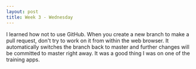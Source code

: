 ```yaml
---
layout: post
title: Week 3 - Wednesday
---
```

I learned how not to use GitHub. When you create a new branch to make a pull request, don't try to work on it from within the web browser. It automatically switches the branch back to master and further changes will be committed to master right away. It was a good thing I was on one of the training apps.
